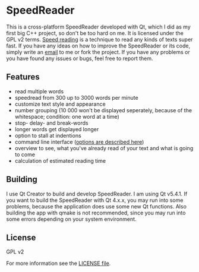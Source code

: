 SpeedReader
===========

This is a cross-platform SpeedReader developed with Qt, which I did as my first big C++ project, so don't be too hard on me. It is licensed under the GPL v2 terms. [Speed reading](http://en.wikipedia.org/wiki/Speed_reading) is a technique to read any kinds of texts super fast. If you have any ideas on how to improve the SpeedReader or its code, simply write an [email](mailto:niklas.baudy@vanniktech.de) to me or fork the project. If you have any problems or you have found any issues or bugs, feel free to report them.

## Features
- read multiple words
- speedread from 300 up to 3000 words per minute
- customize text style and appearance
- number grouping (10 000 won't be displayed seperately, because of the whitespace; condition: one word at a time)
- stop- delay- and break-words
- longer words get displayed longer
- option to stall at indentions
- command line interface ([options are described here](http://vanniktech.de/SpeedReader/#cli))
- overview to see, what you've already read of your text and what is going to come
- calculation of estimated reading time

## Building

I use Qt Creator to build and develop SpeedReader. I am using Qt v5.4.1. If you want to build the SpeedReader with Qt 4.x.x, you may run into some problems, because the application does use some new Qt functions. Also building the app with qmake is not recommended, since you may run into some errors depending on your system environment.

## License
GPL v2

For more information see the [LICENSE file](LICENSE).
